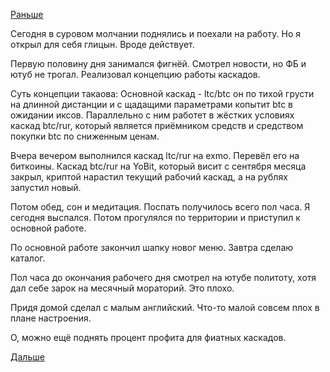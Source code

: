 [Раньше](2019.03.05.md)

Сегодня в суровом молчании поднялись и поехали на работу. Но я открыл для себя глицын. Вроде действует.

Первую половину дня занимался фигнёй. Смотрел новости, но ФБ и ютуб не трогал.
Реализовал концепцию работы каскадов.

Суть концепции такаова:
Основной каскад - ltc/btc он по тихой грусти на длинной дистанции и с щадащими параметрами копытит btc в ожидании иксов. Параллельно с ним работет в жёстких условиях каскад btc/rur, который является приёмником средств и средством покупки btc по сниженным ценам.

Вчера вечером выполнился каскад ltc/rur на exmo. Перевёл его на биткоины. Каскад btc/rur на YoBit, который висит с сентября месяца закрыл, криптой нарастил текущий рабочий каскад, а на рублях запустил новый.

Потом обед, сон и медитация. Поспать получилось всего пол часа. Я сегодня выспался. Потом прогулялся по территории и приступил к основной работе.

По основной работе закончил шапку новог меню. Завтра сделаю каталог.

Пол часа до окончания рабочего дня смотрел на ютубе политоту, хотя дал себе зарок на месячный мораторий. Это плохо.

Придя домой сделал с малым английский. Что-то малой совсем плох в плане настроения.

О, можно ещё поднять процент профита для фиатных каскадов.

 [Дальше](2019.03.07.md)